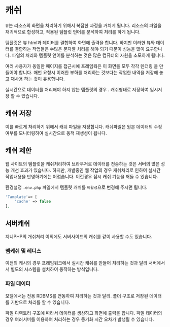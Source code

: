# 캐쉬
`뷰`는 리소스의 화면을 처리하기 위해서 복잡한 과정을 거치게 됩니다. 
리소스의 파일을 재귀적으로 합성하고, 적용된 템플릿 언어를 분석하여 처리를 하게 됩니다. 

템플릿은 뷰 html과 데이터를 결합하여 화면에 출력을 합니다. 하지만 이러한 뷰와 데이터를 결합하는 작업들은 수많은 문자열 처리를 해야 되기 때문이 성능을 많이 요구합니다.
파일의 처리와 템플릿 언어를 분석하는 것은 많은 컴퓨터의 자원을 소모하게 됩니다. 

여러 사용자가 동일한 페이지를 접근시에 프레임웍은 이 화면을 모두 각각 렌더링 을 만들어야 합니다.
매번 요청시 이러한 부하를 처리하는 것보다는 작업한 내역을 저장해 놓고 재사용 하는 것이 유용합니다.

실시간으로 데이터를 처리해야 하지 않는 템플릿의 경우 . 캐쉬형태로 저장하여 임시저장 할 수 있습니다.

## 캐쉬 저장
이를 빠르게 처리하기 위해서 캐쉬 파일을 저장합니다. 캐쉬파일은 원본 데이터의 수정여부를 모니터링하여 실시간으로 동적 재생성이 됩니다.

## 캐쉬 제한
웹 사이트의 템플릿을 캐쉬처리하여 브라우저로 데이터를 전송하는 것은 서버의 많은 성능 개선 효과가 있습니다. 
하지만, 개발중인 웹 작업의 경우 캐쉬처리로 인하여 실시간 작업내용을 반영하기에는 어렵습니다.
이런경우 잠시 캐쉬 기능을 꺼둘 수 있습니다.

환경설정 `.env.php` 파일에서 템플릿 캐쉬를 `비활성`으로 변경해 주시면 됩니다.

```php
'Tamplate'=> [
    'cache' => false
],
```


## 서버캐쉬
지니PHP의 개쉬처리 이외에도 서버사이드의 캐쉬를 같이 사용할 수도 있습니다. 

### 맴케쉬 및 레디스
이전의 케시의 경우 프레임워크에서 실시간 캐쉬를 만들어 처리하는 것과 달리 서버에서서 별도의 시스템을 설치하여 동작하는 방식입니다.

### 파일 데이터
모델에서는 전용 RDBMS를 연동하여 처리하는 것과 달리. 폴더 구조로 저장된 데이터를 기반으로 처리를 할 수 있습니다.

파일 디렉토리 구조에 따라서 데이터를 생상하고 화면에 출력을 합니다.
파일 데이터의 경우 여러서버를 이용하여 처리하는 경우 동기화 시간 오차가 발생될 수 있습니다.